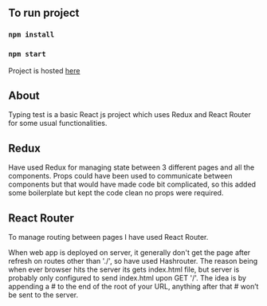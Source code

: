 ## To run project
### `npm install`
### `npm start`

Project is hosted [here](https://swym-typing-test.netlify.app)

## About
Typing test is a basic React js project which uses Redux and React Router for some usual functionalities.

## Redux
Have used Redux for managing state between 3 different pages and all the components.
Props could have been used to communicate between components but that would have made code bit complicated, so this added some boilerplate but kept the code clean no props were required.

## React Router
To manage routing between pages I have used React Router.

When web app is deployed on server, it generally don't get the page after refresh on routes other than './', so have used Hashrouter.
The reason being when ever browser hits the server its gets index.html file, but server is probably only configured to send index.html upon GET '/'. The idea is by appending a # to the end of the root of your URL, anything after that # won’t be sent to the server.